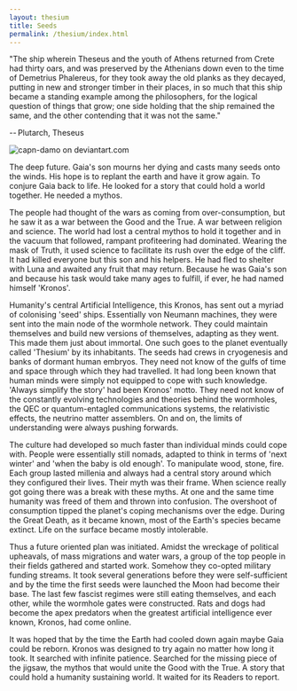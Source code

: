 ```yaml
---
layout: thesium
title: Seeds
permalink: /thesium/index.html
---
```


<div class="quote">
"The ship wherein Theseus and the youth of Athens returned
from Crete had thirty oars, and was preserved by the Athenians down even to the
time of Demetrius Phalereus, for they took away the old planks as they decayed,
putting in new and stronger timber in their places, in so much that this ship
became a standing example among the philosophers, for the logical question of
things that grow; one side holding that the ship remained the same, and the
other contending that it was not the same."  

-- Plutarch, Theseus
</div>

![capn-damo on deviantart.com](https://images-wixmp-ed30a86b8c4ca887773594c2.wixmp.com/f/87157177-c2fc-4877-91ea-2841f6f9bd16/dcr377a-ba7a9126-353f-48c0-8f08-f7a5641e77df.png?token=eyJ0eXAiOiJKV1QiLCJhbGciOiJIUzI1NiJ9.eyJzdWIiOiJ1cm46YXBwOjdlMGQxODg5ODIyNjQzNzNhNWYwZDQxNWVhMGQyNmUwIiwiaXNzIjoidXJuOmFwcDo3ZTBkMTg4OTgyMjY0MzczYTVmMGQ0MTVlYTBkMjZlMCIsIm9iaiI6W1t7InBhdGgiOiJcL2ZcLzg3MTU3MTc3LWMyZmMtNDg3Ny05MWVhLTI4NDFmNmY5YmQxNlwvZGNyMzc3YS1iYTdhOTEyNi0zNTNmLTQ4YzAtOGYwOC1mN2E1NjQxZTc3ZGYucG5nIn1dXSwiYXVkIjpbInVybjpzZXJ2aWNlOmZpbGUuZG93bmxvYWQiXX0.zPqX56ZFzKMCmnSeZyDiZJv4gpHd72r7vyUDH-h7oVo)


The deep future. Gaia's son mourns her dying and casts many seeds onto the
winds. His hope is to replant the earth and have it grow again. To conjure Gaia
back to life. He looked for a story that could hold a world together. He needed
a mythos.

The people had thought of the wars as coming from
over-consumption, but he saw it as a war between the Good and the True. A war
between religion and science. The world had lost a central mythos to hold it
together and in the vacuum that followed, rampant profiteering had dominated.
Wearing the mask of Truth, it used science to facilitate its rush over the
edge of the cliff. It had killed everyone but this son and his helpers. He had
fled to shelter with Luna and awaited any fruit that may return. Because he was
Gaia's son and because his task would take many ages to fulfill, if ever, he
had named himself 'Kronos'.

Humanity's central Artificial Intelligence, this Kronos, has sent out a myriad
of colonising 'seed' ships. Essentially von Neumann machines, they were sent
into the main node of the wormhole network. They could maintain themselves and
build new versions of themselves, adapting as they went. This made them just
about immortal. One such goes to the planet eventually called 'Thesium' by its
inhabitants. The seeds had crews in cryogenesis and banks of dormant human
embryos. They need not know of the gulfs of time and space through which they
had travelled. It had long been known that human minds were simply not equipped
to cope with such knowledge. 'Always simplify the story' had been Kronos'
motto. They need not know of the constantly evolving technologies and theories
behind the wormholes, the QEC or quantum-entagled communications systems, the
relativistic effects, the neutrino matter assemblers. On and on, the limits of
understanding were always pushing forwards.

The culture had developed so much faster than individual minds could cope with.
People were essentially still nomads, adapted to think in terms of 'next
winter' and 'when the baby is old enough'. To manipulate wood, stone, fire.
Each group lasted millenia and always had a central story around which they
configured their lives. Their myth was their frame. When science really got
going there was a break with these myths. At one and the same time humanity was
freed of them and thrown into confusion. The overshoot of consumption tipped
the planet's coping mechanisms over the edge. During the Great Death, as it
became known, most of the Earth's species became extinct. Life on the surface
became mostly intolerable.

Thus a future oriented plan was initiated. Amidst the wreckage of political
upheavals, of mass migrations and water wars, a group of the top people in
their fields gathered and started work. Somehow they co-opted military funding
streams. It took several generations before they were self-sufficient and by
the time the first seeds were launched the Moon had become their base. The last
few fascist regimes were still eating themselves, and each other, while the
wormhole gates were constructed. Rats and dogs had become the apex predators
when the greatest artificial intelligence ever known, Kronos, had come online.

It was hoped that by the time the Earth had cooled down again maybe Gaia could
be reborn. Kronos was designed to try again no matter how long it took. It
searched with infinite patience. Searched for the missing piece of the jigsaw,
the mythos that would unite the Good with the True. A story that could hold a
humanity sustaining world. It waited for its Readers to report.

